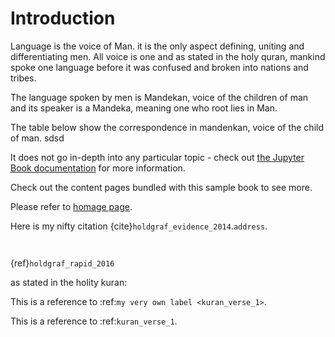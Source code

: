 # Introduction

Language is the voice of Man. it is the only aspect defining, uniting and differentiating men. All voice is one and as stated in the holy quran, mankind spoke one language before it was confused and broken into nations and tribes.


The language spoken by men is Mandekan, voice of the children of man and its speaker is a Mandeka, meaning one who root lies in Man. 


The table below show the correspondence in mandenkan, voice of the child of man.
sdsd

It does not go in-depth into any particular topic - check out [the Jupyter Book documentation](https://jupyterbook.org) for more information.

Check out the content pages bundled with this sample book to see more.

Please refer to [homage page](english_homage_label).


Here is my nifty citation {cite}`holdgraf_evidence_2014`.`address`.

```{tableofcontents}
```

```{bibliography}
```

{ref}`holdgraf_rapid_2016`
[](holdgraf_rapid_2016)




as stated in the holity kuran: [](kuran.md)


This is a reference to :ref:`my very own label <kuran_verse_1>`.

This is a reference to :ref:`kuran_verse_1`.